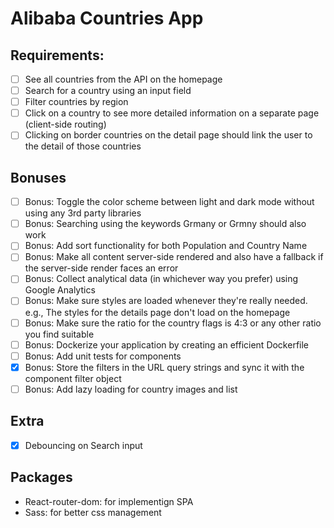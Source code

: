 # Alibaba Countries App

## Requirements:

-  [ ] See all countries from the API on the homepage
-  [ ] Search for a country using an input field
-  [ ] Filter countries by region
-  [ ] Click on a country to see more detailed information on a separate page (client-side routing)
-  [ ] Clicking on border countries on the detail page should link the user to the detail of those countries

## Bonuses

-  [ ] Bonus: Toggle the color scheme between light and dark mode without using any 3rd party libraries
-  [ ] Bonus: Searching using the keywords Grmany or Grmny should also work
-  [ ] Bonus: Add sort functionality for both Population and Country Name
-  [ ] Bonus: Make all content server-side rendered and also have a fallback if the server-side render faces an error
-  [ ] Bonus: Collect analytical data (in whichever way you prefer) using Google Analytics
-  [ ] Bonus: Make sure styles are loaded whenever they're really needed. e.g., The styles for the details page don't load on the homepage
-  [ ] Bonus: Make sure the ratio for the country flags is 4:3 or any other ratio you find suitable
-  [ ] Bonus: Dockerize your application by creating an efficient Dockerfile
-  [ ] Bonus: Add unit tests for components
-  [x] Bonus: Store the filters in the URL query strings and sync it with the component filter object
-  [ ] Bonus: Add lazy loading for country images and list

## Extra

-  [x] Debouncing on Search input

## Packages

-  React-router-dom: for implementign SPA
-  Sass: for better css management
<!-- - React-query: For managing side-effects of any Http Request -->
